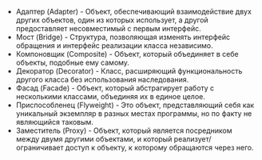 - Адаптер (Adapter) - Объект, обеспечивающий взаимодействие двух других объектов, один из которых использует, а другой предоставляет несовместимый с первым интерфейс.
- Мост (Bridge) - Структура, позволяющая изменять интерфейс обращения и интерфейс реализации класса независимо.
- Компоновщик (Composite) - Объект, который объединяет в себе объекты, подобные ему самому.
- Декоратор (Decorator) - Класс, расширяющий функциональность другого класса без использования наследования.
- Фасад (Facade) - Объект, который абстрагирует работу с несколькими классами, объединяя их в единое целое.
- Приспособленец (Flyweight) - Это объект, представляющий себя как уникальный экземпляр в разных местах программы, но по факту не являющийся таковым.
- Заместитель (Proxy) - Объект, который является посредником между двумя другими объектами, и который реализует/ограничивает доступ к объекту, к которому обращаются через него.